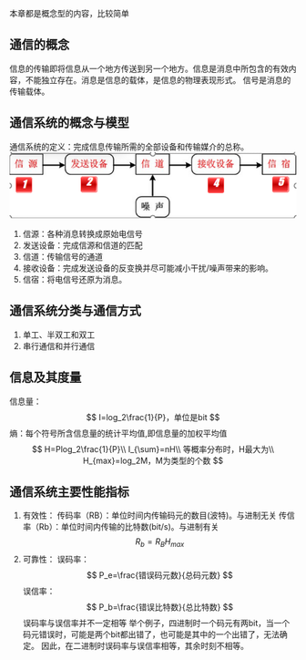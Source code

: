 本章都是概念型的内容，比较简单
## 通信的概念
信息的传输即将信息从一个地方传送到另一个地方。​
信息是消息中所包含的有​效内容，不能独立存在。​
消息是信息的载体，是信息的物理表现形式。​
信号是消息的传输载体。
## 通信系统的概念与模型
通信系统的定义​：完成信息传输所需的全部设备和传输媒介的总称。​
![alt text](<图片/截图 2025-05-15 11-13-15.png>)
1. 信源：各种消息转换成原始电信号​
2. 发送设备：完成信源和信道的匹配​
3. 信道​：传输信号的通道​
4. 接收设备：完成发送设备的反变换并尽可能减小干扰/噪声带来的影响。​
5. 信宿​：将电信号还原为消息。​
## 通信系统分类与通信方式
1. 单工、半双工和双工
2. 串行通信和并行通信
## 信息及其度量​
信息量：
$$
I=log_2\frac{1}{P}，单位是bit
$$
熵：每个符号所含信息量的统计平均值,即信息量的加权平均值
$$
H=Plog_2\frac{1}{P}\\
I_{\sum}=nH\\
等概率分布时，H最大为\\
H_{max}=log_2M，M为类型的个数
$$
## 通信系统主要性能指标
1. 有效性：
传码率（RB）：单位时间内传输码元的数目(波特)。与进制无关
传信率（Rb）：单位时间内传输的比特数(bit/s)。与进制有关​
$$
R_b=R_BH_{max}
$$
2. 可靠性：
误码率：
$$
P_e=\frac{错误码元数}{总码元数}
$$
误信率：
$$
P_b=\frac{错误比特数}{总比特数}
$$
误码率与误信率并不一定相等
举个例子，四进制时一个码元有两bit，当一个码元错误时，可能是两个bit都出错了，也可能是其中的一个出错了，无法确定。
因此，在二进制时误码率与误信率相等，其余时刻不相等。